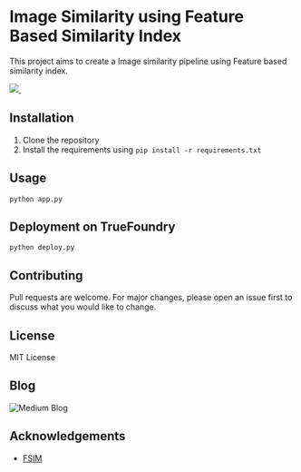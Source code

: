 # Image Similarity using Feature Based Similarity Index

This project aims to create a Image similarity pipeline using Feature based similarity index. 

<p align='left'>
  
  <a href="https://colab.research.google.com/drive/1IBlQD6GqzApa5dj453wKz1WH907-2Xva?usp=sharing">
    <img src="https://img.shields.io/badge/Colab-F9AB00?style=for-the-badge&logo=googlecolab&color=525252" />
  </a>&nbsp;&nbsp;
</p>

## Installation

1. Clone the repository
2. Install the requirements using `pip install -r requirements.txt`

## Usage

```python app.py```

## Deployment on TrueFoundry

```python deploy.py```

## Contributing

Pull requests are welcome. For major changes, please open an issue first to discuss what you would like to change.

## License

MIT License

## Blog

![Medium Blog]()

## Acknowledgements

- [FSIM](https://www4.comp.polyu.edu.hk/~cslzhang/IQA/TIP_IQA_FSIM.pdf)
